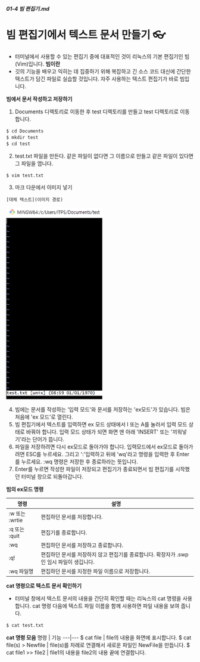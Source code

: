 ***01-4 빔 편집기.md***
# 빔 편집기에서 텍스트 문서 만들기 👓
- 터미널에서 사용할 수 있는 편집기 중에 대표적인 것이 리눅스의 기본 편집기인 빔(Vim)입니다.
**빔이란**
- 깃의 기능을 배우고 익히는 데 집중하기 위해 복잡하고 긴 소스 코드 대신에 간단한 텍스트가 담긴 파일로 실습할 것입니다. 자주 사용하는 텍스트 편집기가 바로 빔입니다.

**빔에서 문서 작성하고 저장하기**
1. Documents 디렉토리로 이동한 후 test 디렉토리를 만들고 test 디렉토리로 이동합니다.
```bash
$ cd Documents
$ mkdir test
$ cd test
```
2. test.txt 파일을 만든다. 같은 파일이 없다면 그 이름으로 만들고 같은 파일이 있다면 그 파일을 엽니다.
```bash
$ vim test.txt
```
3. 마크 다운에서 이미지 넣기
```
[대체 텍스트](이미지 경로)
```
![vim 실행 이미지](image.png)

4. 빔에는 문서를 작성하는 '입력 모드'와 문서를 저장하는 'ex모드'가 있습니다. 빔은 처음에 'ex 모드'로 열린다.
5. 빔 편집기에서 텍스트를 입력하면 ex 모드 상태에서 I 또는 A를 눌러서 입력 모드 상태로 바꿔야 합니다. 입력 모드 상태가 되면 화면 맨 아래 'INSERT' 또는 '끼워넣기'라는 단어가 뜹니다.
6. 파일을 저장하려면 다시 ex모드로 돌아가야 합니다. 입력모드에서 ex모드로 돌아가려면 ESC를 누르세요. 그리고 ':'입력하고 뒤에 'wq'라고 명령을 입력한 후 Enter를 누르세요. :wq 명령은 저장한 후 종료하라는 뜻입니다.
7. Enter를 누르면 작성한 파일이 저장되고 편집기가 종료되면서 빔 편집기를 시작했던 터미널 창으로 되돌아갑니다.

**빔의 ex모드 명령**

명령|설명
---|---
:w 또는 :wrtie | 편집하던 문서를 저장합니다.
:q 또는 :quit | 편집기를 종료합니다.
:wq | 편집하던 문서를 저장하고 종료합니다.
:q! | 편집하던 문서를 저장하지 않고 편집기를 종료합니다. 확장자가 .swp인 임시 파일이 생깁니다.
:wq 파일명 | 편집하던 문서를 지정한 파일 이름으로 저장합니다.

**cat 명령으로 텍스트 문서 확인하기**
- 터미널 창에서 텍스트 문서의 내용을 간단히 확인할 때는 리눅스의 cat 명령을 사용합니다. cat 명령 다음에 텍스트 파일 이름을 함께 사용하면 파일 내용을 보여 줍니다.
```bash
$ cat test.txt
```
**cat 명령 모음**
명령 | 기능
---|---
$ cat file | file의 내용을 화면에 표시합니다.
$ cat file(s) > Newfile | file(s)를 차례로 연결해서 새로운 파일인 NewFile을 만듭니다.
$ cat file1 >> file2 | file1의 내용을 file2의 내용 끝에 연결합니다.